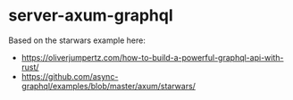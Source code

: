 # server-axum-graphql

Based on the starwars example here:

- https://oliverjumpertz.com/how-to-build-a-powerful-graphql-api-with-rust/
- https://github.com/async-graphql/examples/blob/master/axum/starwars/



